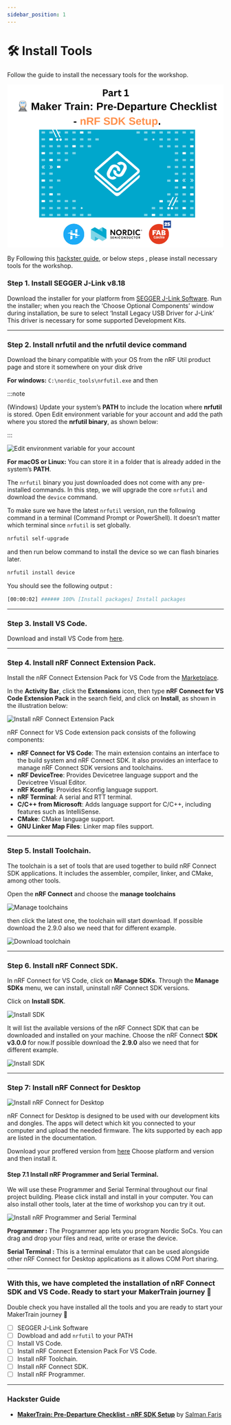 ```yaml
---
sidebar_position: 1
---
```


# 🛠️ Install Tools

Follow the guide to install the necessary tools for the workshop.

[![Part 1 Poster](/img/install-tools/part-1-poster.png)](https://www.hackster.io/Salmanfarisvp/1-makertrain-pre-departure-checklist-nrf-sdk-setup-e37098)

By Following this [hackster guide](https://www.hackster.io/Salmanfarisvp/1-makertrain-pre-departure-checklist-nrf-sdk-setup-e37098), or below steps , please install necessary tools for the workshop.

###  Step 1. Install SEGGER J-Link v8.18
Download the installer for your platform from [SEGGER J-Link Software](https://www.segger.com/downloads/jlink/#J-LinkSoftwareAndDocumentationPack). Run the installer; when you reach the ‘Choose Optional Components’ window during installation, be sure to select ‘Install Legacy USB Driver for J-Link’ This driver is necessary for some supported Development Kits.

---

### Step 2. Install nrfutil and the nrfutil device command
Download the binary compatible with your OS from the nRF Util product page and store it somewhere on your disk drive

**For windows:** `C:\nordic_tools\nrfutil.exe` and then

:::note

(Windows) Update your system’s **PATH** to include the location where **nrfutil** is stored. Open Edit environment variable for your account and add the path where you stored the **nrfutil binary**, as shown below:

:::

![Edit environment variable for your account](https://hackster.imgix.net/uploads/attachments/1853002/update_path_fIz9C3BmAJ.gif)

**For macOS or Linux:** You can store it in a folder that is already added in the system’s **PATH**.

The `nrfutil` binary you just downloaded does not come with any pre-installed commands. In this step, we will upgrade the core `nrfutil` and download the `device` command.

To make sure we have the latest `nrfutil` version, run the following command in a terminal (Command Prompt or PowerShell). It doesn’t matter which terminal since `nrfutil` is set globally.

```bash
nrfutil self-upgrade
```

and then run below command to install the device so we can flash binaries later.

```bash
nrfutil install device
```

You should see the following output :

```bash
[00:00:02] ###### 100% [Install packages] Install packages
```

---

### Step 3. Install VS Code.

Download and install VS Code from [here](https://code.visualstudio.com/download).

---

### Step 4. Install nRF Connect Extension Pack.

Install the nRF Connect Extension Pack for VS Code from the [Marketplace](https://marketplace.visualstudio.com/items?itemName=nordic-semiconductor.nrf-connect-extension-pack).

In the **Activity Bar**, click the **Extensions** icon, then type **nRF Connect for VS Code Extension Pack** in the search field, and click on **Install**, as shown in the illustration below:

![Install nRF Connect Extension Pack](https://hackster.imgix.net/uploads/attachments/1853005/image_dle5v2oBzg.png)

nRF Connect for VS Code extension pack consists of the following components:

- **nRF Connect for VS Code**: The main extension contains an interface to the build system and nRF Connect SDK. It also provides an interface to manage nRF Connect SDK versions and toolchains.
- **nRF DeviceTree**: Provides Devicetree language support and the Devicetree Visual Editor.
- **nRF Kconfig**: Provides Kconfig language support.
- **nRF Terminal**: A serial and RTT terminal.
- **C/C++ from Microsoft**: Adds language support for C/C++, including features such as IntelliSense.
- **CMake**: CMake language support.
- **GNU Linker Map Files**: Linker map files support.

---

### Step 5. Install Toolchain.

The toolchain is a set of tools that are used together to build nRF Connect SDK applications. It includes the assembler, compiler, linker, and CMake, among other tools.

Open the **nRF Connect** and choose the **manage toolchains**

![Manage toolchains](https://hackster.imgix.net/uploads/attachments/1853006/image_xOvy51jd8q.png)

then click the latest one, the toolchain will start download. If possible download the 2.9.0 also we need that for different example.

![Download toolchain](https://hackster.imgix.net/uploads/attachments/1853007/image_nsosyp1slN.png)

---

### Step 6. Install nRF Connect SDK.

In nRF Connect for VS Code, click on **Manage SDKs**. Through the **Manage SDKs** menu, we can install, uninstall nRF Connect SDK versions.

Click on **Install SDK**.

![Install SDK](https://hackster.imgix.net/uploads/attachments/1853009/image_NjbRZDUqlN.png)

It will list the available versions of the nRF Connect SDK that can be downloaded and installed on your machine. Choose the nRF Connect **SDK v3.0.0** for now.If possible download the **2.9.0** also we need that for different example.

![Install SDK](https://hackster.imgix.net/uploads/attachments/1853010/image_y7yF2sOGYk.png)

---

### Step 7: Install nRF Connect for Desktop

![Install nRF Connect for Desktop](https://hackster.imgix.net/uploads/attachments/1854504/image_8bSU7qDIHr.png?auto=compress%2Cformat&w=740&h=555&fit=max)

nRF Connect for Desktop is designed to be used with our development kits and dongles. The apps will detect which kit you connected to your computer and upload the needed firmware. The kits supported by each app are listed in the documentation.

Download your proffered version from [here](https://www.nordicsemi.com/Products/Development-tools/nRF-Connect-for-Desktop/Download#infotabs) Choose platform and version and then install it.

#### Step 7.1 Install nRF Programmer and Serial Terminal.

We will use these Programmer and Serial Terminal throughout our final project building. Please click install and install in your computer. You can also install other tools, later at the time of workshop you can try it out.

![Install nRF Programmer and Serial Terminal](https://hackster.imgix.net/uploads/attachments/1854505/image_7U4SuGdjuG.png)

**Programmer :** The Programmer app lets you program Nordic SoCs. You can drag and drop your files and read, write or erase the device.

**Serial Terminal :** This is a terminal emulator that can be used alongside other nRF Connect for Desktop applications as it allows COM Port sharing.

---

### With this, we have completed the installation of nRF Connect SDK and VS Code. Ready to start your MakerTrain journey 🎉

Double check you have installed all the tools and you are ready to start your MakerTrain journey 🎉

- [ ] SEGGER J-Link Software
- [ ] Dowbload and add `nrfutil` to your PATH
- [ ] Install VS Code.
- [ ] Install nRF Connect Extension Pack For VS Code.
- [ ] Install nRF Toolchain.
- [ ] Install nRF Connect SDK.
- [ ] Install nRF Programmer.

---

### Hackster Guide
-  **[MakerTrain: Pre-Departure Checklist - nRF SDK Setup](https://www.hackster.io/Salmanfarisvp/1-makertrain-pre-departure-checklist-nrf-sdk-setup-e37098)** by [Salman Faris](https://www.hackster.io/Salmanfarisvp)













